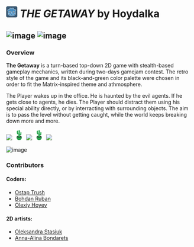 # <img src="https://github.com/Adeon18/Gaem/blob/main/game/icon.png" width="30"> _THE GETAWAY_ by Hoydalka

![image](https://user-images.githubusercontent.com/73172589/145733739-e1c880cc-813f-408c-8ba4-cf8ae06e86ce.png)
![image](https://user-images.githubusercontent.com/73172589/145733752-5dcda84b-2a6c-46a9-a02d-cbfafa6472d6.png)
---

### Overview
**The Getaway** is a turn-based top-down 2D game with stealth-based gameplay mechanics, written during two-days gamejam contest. The retro style of the game and its black-and-green color palette were chosen in order to fit the Matrix-inspired theme and athmosphere.

The Player wakes up in the office. He is haunted by the evil agents. If he gets close to agents, he dies. The Player should distract them using his special ability directly, or by interracting with surrounding objects. The aim is to pass the level without getting caught, while the world keeps breaking down more and more.

<img src="https://user-images.githubusercontent.com/73172589/145733849-64a64dea-8493-4535-a0c7-0ec7551ecc39.png" width="300"> <img src="https://github.com/Adeon18/Gaem/blob/main/game/art/Tilemap/decorations/l0_sprite_1.png" width="30"> <img src="https://user-images.githubusercontent.com/73172589/145734460-44e6859c-2786-431f-a496-ca372de39f5a.png" width="220"> <img src="https://github.com/Adeon18/Gaem/blob/main/game/art/Tilemap/decorations/l0_sprite_1.png" width="30"> <img src="https://user-images.githubusercontent.com/73172589/145734115-9c3b23fa-ea67-4212-8eac-2d9617995a4f.png" width="230">

![image](https://user-images.githubusercontent.com/73172589/145733644-f79ee4e1-5240-4f1b-9383-c4e4134d8165.png)


### Contributors
#### Coders:
* [Ostap Trush](https://github.com/Adeon18)
* [Bohdan Ruban](https://github.com/iamthewalrus67)
* [Olexiy Hoyev](https://github.com/alexg-lviv)
#### 2D artists:
* [Oleksandra Stasiuk](https://github.com/oleksadobush)
* [Anna-Alina Bondarets](https://github.com/alorthius)
